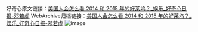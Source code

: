 好奇心原文链接：[美国人会怎么看 2014 和 2015 年的好莱坞？_娱乐_好奇心日报-邓若虚](https://www.qdaily.com/articles/4815.html)
WebArchive归档链接：[美国人会怎么看 2014 和 2015 年的好莱坞？_娱乐_好奇心日报-邓若虚](http://web.archive.org/web/20190623162741/https://www.qdaily.com/articles/4815.html)
![image](http://ww3.sinaimg.cn/large/007d5XDply1g3w5tdv0dlj30u02zhb29)